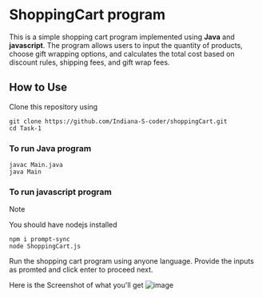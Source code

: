 # ShoppingCart program

This is a simple shopping cart program implemented using **Java** and **javascript**.
The program allows users to input the quantity of products, choose gift wrapping options, and calculates the total cost based on discount rules, shipping fees, and gift wrap fees.

## How to Use
Clone this repository using

 `git clone https://github.com/Indiana-S-coder/shoppingCart.git`<br/>
`cd Task-1`

### To run Java program
```
javac Main.java
java Main
```
### To run javascript program

>[!NOTE]
>You should have nodejs installed

```
npm i prompt-sync
node ShoppingCart.js
```
Run the shopping cart program using anyone language. Provide the inputs as promted and click enter to proceed next. 

Here is the Screenshot of what you'll get
![image](https://github.com/Indiana-S-coder/shoppingCart/assets/79374195/a113cb09-d000-41e8-b140-4f5201c34ba3)
